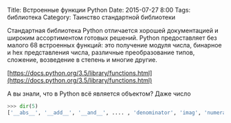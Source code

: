 Title: Встроенные функции Python
Date: 2015-07-27 8:00
Tags: библиотека
Category: Таинство стандартной библиотеки

Стандартная библиотека Python отличается хорошей документацией и широким ассортиментом готовых решений.
Python предоставляет без малого 68 встроенных функций: это получение модуля числа, бинарное и hex представления числа, различные преобразование типов, сложение, возведение в степень и многие другие.

[https://docs.python.org/3.5/library/functions.html](https://docs.python.org/3.5/library/functions.html)

А вы знали, что в Python всё является объектом? Даже число

```python
>>> dir(5)
['__abs__', '__add__', '__and__', .... , 'denominator', 'imag', 'numerator', 'real']
```